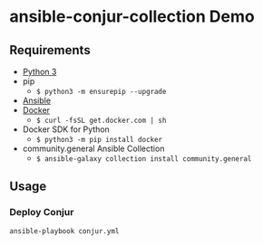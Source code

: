 # ansible-conjur-collection Demo

## Requirements

* [Python 3](https://python.org)
* pip
  * `$ python3 -m ensurepip --upgrade`
* [Ansible](https://github.com/ansible/ansible)
* [Docker](https://docker.io)
  * `$ curl -fsSL get.docker.com | sh`
* Docker SDK for Python
  * `$ python3 -m pip install docker`
* community.general Ansible Collection
  * `$ ansible-galaxy collection install community.general`

## Usage

### Deploy Conjur

```shell
ansible-playbook conjur.yml
```